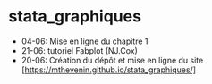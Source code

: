 # stata_graphiques

* 04-06: Mise en ligne du chapitre 1
* 21-06: tutoriel Fabplot (NJ.Cox)
* 20-06: Création du dépôt et mise en ligne du site [https://mthevenin.github.io/stata_graphiques/]
